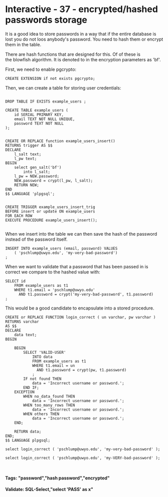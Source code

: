 



<style>
.pagebreak { page-break-before: always; }
.half { height: 200px; }
</style>








# Interactive - 37 - encrypted/hashed passwords storage

It is a good idea to store passwords in a way that if the entire database is lost
you do not loos anybody's password.  You need to hash them or encrypt them
in the table.

There are hash functions that are designed for this.  Of of these is  
the blowfish algorithm.  It is denoted to in the encryption parameters as 'bf'.


First, we need to enable pgcrypto:

```
CREATE EXTENSION if not exists pgcrypto;

```


Then, we can create a table for storing user credentials:

```

DROP TABLE IF EXISTS example_users ;

CREATE TABLE example_users (
	id SERIAL PRIMARY KEY,
	email TEXT NOT NULL UNIQUE,
	password TEXT NOT NULL
);


CREATE OR REPLACE function example_users_insert()
RETURNS trigger AS $$
DECLARE 
	l_salt text;
	l_pw text;
BEGIN
	select gen_salt('bf')
		into l_salt;
	l_pw = NEW.password;
	NEW.password = crypt(l_pw, l_salt);
	RETURN NEW;
END
$$ LANGUAGE 'plpgsql';


CREATE TRIGGER example_users_insert_trig
BEFORE insert or update ON example_users
FOR EACH ROW
EXECUTE PROCEDURE example_users_insert();


```

When we insert into the table we can then save the hash of the password instead of the
password itself.

```
INSERT INTO example_users (email, password) VALUES 
	( 'pschlump@uwyo.edu', 'my-very-bad-password')
;

```

When we want to validate that a password that has been passed in is correct
we compare to the hashed value with:


```
SELECT id 
	FROM example_users as t1
	WHERE t1.email = 'pschlump@uwyo.edu'
	  AND t1.password = crypt('my-very-bad-password', t1.password)
;

```

This would be a good candidate to encapsulate into a stored procedure.

```
CREATE or REPLACE FUNCTION login_correct ( un varchar, pw varchar )
RETURNS varchar 
AS $$
DECLARE
	data text;
BEGIN

	BEGIN
		SELECT 'VALID-USER'
			INTO data
			FROM example_users as t1
			WHERE t1.email = un
			  AND t1.password = crypt(pw, t1.password)
			;
		IF not found THEN
			data = 'Incorrect username or password.';
		END IF;
	EXCEPTION	
		WHEN no_data_found THEN
			data = 'Incorrect username or password.';
		WHEN too_many_rows THEN
			data = 'Incorrect username or password.';
		WHEN others THEN
			data = 'Incorrect username or password.';
	END;

	RETURN data;
END;
$$ LANGUAGE plpgsql;

select login_correct ( 'pschlump@uwyo.edu', 'my-very-bad-password' );

select login_correct ( 'pschlump@uwyo.edu', 'my-VERY-bad-password' );



```

#### Tags: "password","hash password","encrypted"

#### Validate: SQL-Select,"select 'PASS' as x"
